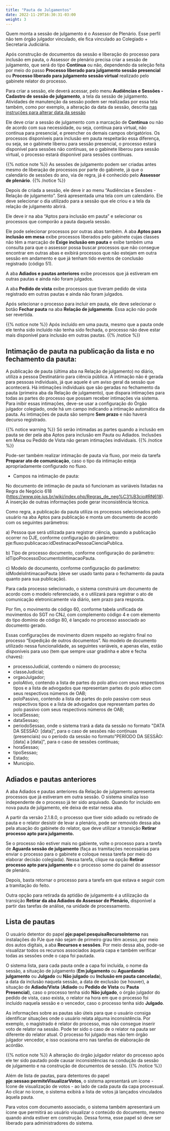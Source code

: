 ```yaml
---
title: "Pauta de Julgamentos"
date: 2022-11-29T16:30:31-03:00
weight: 3
---
```


Quem monta a sessão de julgamento é o Assessor de Plenário. Esse perfil não tem órgão julgador vinculado, ele fica vinculado ao Colegiado + Secretaria Judiciária.

Após construção de documentos da sessão e liberação do processo para inclusão em pauta, o Assessor de plenário precisa criar a sessão de julgamento, que será do tipo **Contínua** ou não, dependendo da seleção feita por meio do passo **Processo liberado para julgamento sessão presencial** ou **Processo liberado para julgamento sessão virtual** realizado pelo gabinete relator do processo.

Para criar a sessão, ele deverá acessar, pelo menu **Audiências e Sessões - Cadastro de sessão de julgamento**, a tela da sessão de julgamento. Atividades de manutenção da sessão podem ser realizadas por essa tela também, como por exemplo, a alteração da data da sessão, descrita [nas instruções para alterar data da sessão](/sessaojulg/alterar_data)

Ele deve criar a sessão de julgamento com a marcação de **Contínua** ou não de acordo com sua necessidade, ou seja, contínua para virtual, não contínua para presencial, e preencher os demais campos obrigatórios. Os processos disponíveis para inclusão em pauta respeitarão essa diferença, ou seja, se o gabinete liberou para sessão presencial, o processo estará disponível para sessões não contínuas, se o gabinete liberou para sessão virtual, o processo estará disponível para sessões contínuas.

{{% notice note %}} 
As sessões de julgamento podem ser criadas antes mesmo de liberação de processos por parte do gabinete, já que o calendário de sessões do ano, via de regra, já é conhecido pelo **Assessor de plenário**.
{{% /notice %}}

Depois de criada a sessão, ele deve ir ao menu “Audiências e Sessões - Relação de julgamento”. Será apresentada uma tela com um calendário. Ele deve selecionar o dia utilizado para a sessão que ele criou e a tela da relação de julgamento abrirá.

Ele deve ir na aba “Aptos para inclusão em pauta” e selecionar os processos que comporão a pauta daquela sessão. 

Ele pode selecionar processos por outras abas também. A aba **Aptos para inclusão em mesa** exibe processos liberados pelo gabinete cujas classes não têm a marcação de **Exige inclusão em pauta** e exibe também uma consulta para que o assessor possa buscar processos que não consegue encontrar em outras abas e exibirá processos que não estejam em outra sessão em andamento e que já tenham tido eventos de conclusão registrado (código 51).

A aba **Adiados e pautas anteriores** exibe processos que já estiveram em outras pautas e ainda não foram julgados.

A aba **Pedido de vista** exibe processos que tiveram pedido de vista registrado em outras pautas e ainda não foram julgados.

Após selecionar o processo para incluir em pauta, ele deve selecionar o botão **Fechar pauta** na aba **Relação de julgamento**. Essa ação não pode ser revertida.

{{% notice note %}} 
Após incluído em uma pauta, mesmo que a pauta onde ele tenha sido incluído não tenha sido fechada, o processo não deve estar mais disponível para inclusão em outras pautas.
{{% /notice %}}


## Intimação de pauta na publicação da lista e no fechamento da pauta:

A publicação de pauta (última aba na Relação de julgamento) no diário, utiliza a pessoa Destinatário para ciência pública. A intimação não é gerada para pessoas individuais, já que aquele é um aviso geral da sessão que acontecerá. Há intimações individuais que são geradas no fechamento da pauta (primeira aba da Relação de julgamento), que dispara intimações para todas as partes do processo que possam receber intimações via sistema. Para inibir essas intimações, deve-se usar a configuração do Órgão julgador colegiado, onde há um campo indicando a intimação automática da pauta. As intimações de pauta são sempre **Sem prazo** e não haverá decurso registrado.

{{% notice warning %}}
Só serão intimadas as partes quando a inclusão em pauta se der pela aba Aptos para inclusão em Pauta ou Adiados. Inclusões em Mesa ou Pedido de Vista não geram intimações individuais. 
{{% /notice %}}

Pode-ser também realizar intimação de pauta via fluxo, por meio da tarefa **Preparar ato de comunicação**, caso o tipo da intimação esteja apropriadamente configurado no fluxo.

+ Campos na intimação de pauta:

No documento de intimação de pauta só funcionam as variáveis listadas na Regra de Negócio 618 (https://www.pje.jus.br/wiki/index.php/Regras_de_neg%C3%B3cio#RN618). A inserção de outras informações pode gerar inconsistência técnica.

Como regra, a publicação da pauta utiliza os processos selecionados pelo usuário na aba Aptos para publicação e monta um documento de acordo com os seguintes parâmetros:

a) Pessoa que será utilizada para registrar ciência, quando a publicação ocorrer no DJE, conforme configuração do  parâmetro: pje:fluxo:publicacao:idDestinacaoPessoaCienciaPublica.

b) Tipo de processo documento, conforme configuração do parâmetro: idTipoProcessoDocumentoIntimacaoPauta.

c) Modelo de documento, conforme configuração do parâmetro: idModeloIntimacaoPauta (deve ser usado tanto para o fechamento da pauta quanto para sua publicação). 

Para cada processo selecionado, o sistema construirá um documento de acordo com o modelo referenciado, e o utilizará para registrar o ato de comunicação eletronicamente via diário, sem prazo para resposta.

Por fim, o movimento de código 60, conforme tabela unificada de movimentos do SGT no CNJ, com complemento código 4 e com elemento do tipo domínio de código 80, é lançado no processo associado ao documento gerado.

Essas configurações de movimento dizem respeito ao registro final no processo “Expedição de outros documentos”. No modelo de documento utilizado nessa funcionalidade, as seguintes variáveis, e apenas elas, estão disponíveis para uso (tem que sempre usar gradinha e abre e fecha chaves):
+ processoJudicial, contendo o número do processo;
+ classeJudicial; 
+ orgaoJulgador;
+ poloAtivo, contendo a lista de partes do polo ativo com seus respectivos tipos e a lista de advogados que representam partes do polo ativo com seus respectivos números de OAB;
+ poloPassivo, contendo a lista de partes do polo passivo com seus respectivos tipos e a lista de advogados que representam partes do polo passivo com seus respectivos números de OAB;
+ localSessao;
+ dataSessao;
+ periodoSessao, onde o sistema trará a data da sessão no formato "DATA DA SESSÃO: [data]", para o caso de sessões não contínuas (presenciais) ou o período da sessão no formato"PERÍODO DA SESSÃO: [data] a [data]", para o caso de sessões contínuas;
+ horaSessao;
+ tipoSessao;
+ Estado; 
+ Municipio. 


## Adiados e pautas anteriores

A aba Adiados e pautas anteriores da Relação de julgamento apresenta processos que já estiveram em outra sessão. O sistema sinaliza isso independente de o processo já ter sido arquivado. Quando for incluído em nova pauta de julgamento, ele deixa de estar nessa aba.

A partir da versão 2.1.8.0, o processo que tiver sido adiado ou retirado de pauta e o relator desistir de levar a plenário, pode ser removido dessa aba pela atuação do gabinete do relator, que deve utilizar a transição **Retirar processo apto para julgamento.** 

Se o processo não estiver mais no gabiente, volte o processo para a tarefa de **Aguarda sessão de julgamento** (faça as tramitações necessárias para enviar o processo para o gabinete e coloque nessa tarefa por meio do elaborar decisão colegiada). Nessa tarefa, clique na opção **Retirar processo apto para julgamento** e o processo some do painel do assessor de plenário.

Depois, basta retornar o processo para a tarefa em que estava e seguir com a tramitação do feito.

Outra opção para retirada da aptidão de julgamento é a utilização da transição **Retirar da aba Adiados do Assessor de Plenário,** disponível a partir das tarefas de análise, na unidade de processamento. 

## Lista de pautas

O usuário detentor do papel **pje:papel:pesquisaRecursoInterno** nas instalações do PJe que não sejam de primeiro grau têm acesso, por meio dos autos digitais, a aba **Recursos e sessões**. Por meio dessa aba, pode-se visualizar todos os recursos associados àquela capa e também verificar todas as sessões onde o capa foi pautada.

O sistema lista, para cada pauta onde a capa foi incluída, o nome da sessão, a situação de julgamento (**Em julgamento** ou **Aguardando julgamento** ou **Julgado** ou **Não julgado** ou **Inclusão em pauta cancelada**), a data da inclusão naquela sessão, a data de exclusão (se houver), a situação de **Adiado/Vista** (**Adiado** ou **Pedido de Vista** ou **Pauta Presencial**), caso o processo tenha sido **Não julgado**, o órgão julgador do pedido de vista, caso exista, o relator na hora em que o processo foi incluído naquela sessão e o vencedor, caso o processo tenha sido **Julgado**.

As informações sobre as pautas são úteis para que o usuário consiga identificar situações onde o usuário relata alguma inconsistência. Por exemplo, o magistrado é relator do processo, mas não consegue inserir voto de relator na sessão. Pode ter sido o caso de o relator na pauta ser diferente do relator atual. O processo foi julgado mas não tem órgão julgador vencedor, e isso ocasiona erro nas tarefas de elaboração de acórdão. 

{{% notice note %}} 
A alteração do órgão julgador relator do processo após ele ter sido pautado pode causar inconsistências na condução da sessão de julgamento e na construção de documentos de sessão.
{{% /notice %}}

Além de lista de pautas, para detentores do papel **pje:sessao:permiteVisualizarVotos**, o sistema apresentará um ícone - Ícone de visualização de votos - ao lado de cada pauta da capa processual. Ao clicar no ícone, o sistema exibirá a lista de votos já lançados vinculados àquela pauta. 

Para votos com documento associado, o sistema também apresentará um ícone que permitirá ao usuário visualizar o conteúdo do documento, mesmo quando ainda estiver em construção. Dessa forma, esse papel só deve ser liberado para administradores do sistema.
